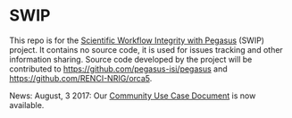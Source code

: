 # SWIP
This repo is for the [Scientific Workflow Integrity with Pegasus](https://cacr.iu.edu/projects/swip/index.php) (SWIP) project. It contains no source code, it is used for issues tracking and other information sharing. Source code developed by the project will be contributed to https://github.com/pegasus-isi/pegasus and https://github.com/RENCI-NRIG/orca5.

News:
August, 3 2017: Our [Community Use Case Document](https://github.com/IU-CACR/SWIP/blob/master/SWIP-Community-Use-Cases.pdf) is now available.
